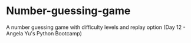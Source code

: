 # Number-guessing-game
A number guessing game with difficulty levels and replay option (Day 12 - Angela Yu's Python Bootcamp)

